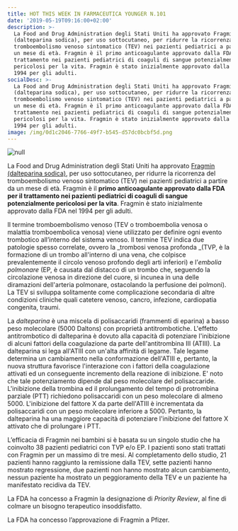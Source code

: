 ```yaml
---
title: HOT THIS WEEK IN FARMACEUTICA YOUNGER N.101
date: '2019-05-19T09:16:00+02:00'
description: >-
  La Food and Drug Administration degli Stati Uniti ha approvato Fragmin
  (dalteparina sodica), per uso sottocutaneo, per ridurre la ricorrenza del
  tromboembolismo venoso sintomatico (TEV) nei pazienti pediatrici a partire da
  un mese di età. Fragmin è il primo anticoagulante approvato dalla FDA per il
  trattamento nei pazienti pediatrici di coaguli di sangue potenzialmente
  pericolosi per la vita. Fragmin è stato inizialmente approvato dalla FDA nel
  1994 per gli adulti.
socialDesc: >-
  La Food and Drug Administration degli Stati Uniti ha approvato Fragmin
  (dalteparina sodica), per uso sottocutaneo, per ridurre la ricorrenza del
  tromboembolismo venoso sintomatico (TEV) nei pazienti pediatrici a partire da
  un mese di età. Fragmin è il primo anticoagulante approvato dalla FDA per il
  trattamento nei pazienti pediatrici di coaguli di sangue potenzialmente
  pericolosi per la vita. Fragmin è stato inizialmente approvato dalla FDA nel
  1994 per gli adulti.
image: /img/0d1c2046-7766-49f7-b545-d57dc0bcbf5d.png
---
```

![null](/img/0d1c2046-7766-49f7-b545-d57dc0bcbf5d.png)

La Food and Drug Administration degli Stati Uniti ha approvato [Fragmin (dalteparina sodica)](https://www.fda.gov/news-events/press-announcements/fda-approves-first-anticoagulant-blood-thinner-pediatric-patients-treat-potentially-life-threatening), per uso sottocutaneo, per ridurre la ricorrenza del tromboembolismo venoso sintomatico (TEV) nei pazienti pediatrici a partire da un mese di età. Fragmin è il **primo anticoagulante approvato dalla FDA per il trattamento nei pazienti pediatrici di coaguli di sangue potenzialmente pericolosi per la vita**. Fragmin è stato inizialmente approvato dalla FDA nel 1994 per gli adulti.

Il termine tromboembolismo venoso (TEV o tromboembolia venosa o malattia tromboembolica venosa) viene utilizzato per definire ogni evento trombotico all’interno del sistema venoso. Il termine TEV indica due patologie spesso correlate, ovvero la _trombosi venosa profonda _(TVP, è la formazione di un trombo all'interno di una vena, che colpisce prevalentemente il circolo venoso profondo degli arti inferiori) e l’_embolia polmonare_ (EP, è causata dal distacco di un trombo che, seguendo la circolazione venosa in direzione del cuore, si incunea in una delle diramazioni dell'arteria polmonare, ostacolando la perfusione dei polmoni). La TEV si sviluppa solitamente come complicazione secondaria di altre condizioni cliniche quali catetere venoso, cancro, infezione, cardiopatia congenita, traumi.

La _dalteparina_ è una miscela di polisaccaridi (frammenti di eparina) a basso peso molecolare (5000 Daltons) con proprietà antitrombotiche. L'effetto antitrombotico di dalteparina è dovuto alla capacità di potenziare l'inibizione di alcuni fattori della coagulazione da parte dell'antitrombina III (ATIII). La dalteparina si lega all'ATIII con un'alta affinità di legame. Tale legame determina un cambiamento nella conformazione dell'ATIII e, pertanto, la nuova struttura favorisce l'interazione con i fattori della coagulazione attivati ed un conseguente incremento della reazione di inibizione. E' noto che tale potenziamento dipende dal peso molecolare del polisaccaride. L'inibizione della trombina ed il prolungamento del tempo di protrombina parziale (PTT) richiedono polisaccaridi con un peso molecolare di almeno 5000. L'inibizione del fattore X da parte dell'ATIII è incrementata da polisaccaridi con un peso molecolare inferiore a 5000. Pertanto, la dalteparina ha una maggiore capacità di potenziare l'inibizione del fattore X attivato che di prolungare i PTT.

L’efficacia di Fragmin nei bambini si è basata su un singolo studio che ha coinvolto 38 pazienti pediatrici con TVP e/o EP. I pazienti sono stati trattati con Fragmin per un massimo di tre mesi. Al completamento dello studio, 21 pazienti hanno raggiunto la remissione dalla TEV, sette pazienti hanno mostrato regressione, due pazienti non hanno mostrato alcun cambiamento, nessun paziente ha mostrato un peggioramento della TEV e un paziente ha manifestato recidiva da TEV.

La FDA ha concesso a Fragmin la designazione di _Priority Review_, al fine di colmare un bisogno terapeutico insoddisfatto.

La FDA ha concesso l’approvazione di Fragmin a Pfizer.
